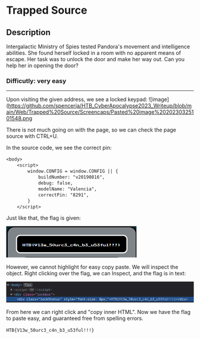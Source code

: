 # Trapped Source
## Description
Intergalactic Ministry of Spies tested Pandora's movement and intelligence abilities. She found herself locked in a room with no apparent means of escape. Her task was to unlock the door and make her way out. Can you help her in opening the door?

### Difficutly: very easy
----------
Upon visiting the given address, we see a locked keypad:
![image](https://github.com/spencerja/HTB_CyberApocalypse2023_Writeup/blob/main/Web/Trapped%20Source/Screencaps/Pasted%20image%2020230325101548.png

There is not much going on with the page, so we can check the page source with CTRL+U.

In the source code, we see the correct pin:
```
<body>
	<script>
		window.CONFIG = window.CONFIG || {
			buildNumber: "v20190816",
			debug: false,
			modelName: "Valencia",
			correctPin: "8291",
		}
	</script>
```
Just like that, the flag is given:

![image](https://github.com/spencerja/HTB_CyberApocalypse2023_Writeup/blob/main/Web/Trapped%20Source/Screencaps/Pasted%20image%2020230325101735.png)

However, we cannot highlight for easy copy paste. We will inspect the object. Right clicking over the flag, we can Inspect, and the flag is in text:

![image](https://github.com/spencerja/HTB_CyberApocalypse2023_Writeup/blob/main/Web/Trapped%20Source/Screencaps/Pasted%20image%2020230325101856.png)

From here we can right click and "copy inner HTML". Now we have the flag to paste easy, and guaranteed free from spelling errors.

`HTB{V13w_50urc3_c4n_b3_u53ful!!!}`
